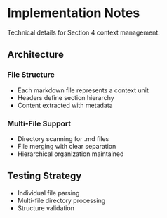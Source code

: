 # Implementation Notes

Technical details for Section 4 context management.

## Architecture

### File Structure
- Each markdown file represents a context unit
- Headers define section hierarchy
- Content extracted with metadata

### Multi-File Support
- Directory scanning for .md files
- File merging with clear separation
- Hierarchical organization maintained

## Testing Strategy

- Individual file parsing
- Multi-file directory processing
- Structure validation